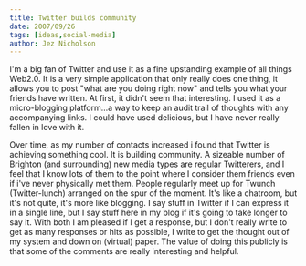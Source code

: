 ```yaml
---
title: Twitter builds community
date: 2007/09/26
tags: [ideas,social-media]
author: Jez Nicholson
---
```

I'm a big fan of Twitter and use it as a fine upstanding example of all things Web2.0. It is a very simple application that only really does one thing, it allows you to post "what are you doing right now" and tells you what your friends have written. At first, it didn't seem that interesting. I used it as a micro-blogging platform...a way to keep an audit trail of thoughts with any accompanying links. I could have used delicious, but I have never really fallen in love with it.

Over time, as my number of contacts increased i found that Twitter is achieving something cool. It is building community. A sizeable number of Brighton (and surrounding) new media types are regular Twitterers, and I feel that I know lots of them to the point where I consider them friends even if i've never physically met them. People regularly meet up for Twunch (Twitter-lunch) arranged on the spur of the moment. It's like a chatroom, but it's not quite, it's more like blogging. I say stuff in Twitter if I can express it in a single line, but I say stuff here in my blog if it's going to take longer to say it. With both I am pleased if I get a response, but I don't really write to get as many responses or hits as possible, I write to get the thought out of my system and down on (virtual) paper. The value of doing this publicly is that some of the comments are really interesting and helpful.